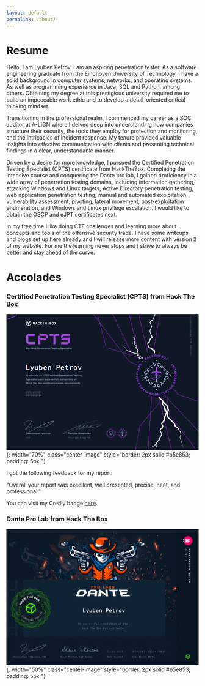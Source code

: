 ```yaml
---
layout: default
permalink: /about/
---
```

# Resume

Hello, I am Lyuben Petrov, I am an aspiring penetration tester. As a software engineering graduate from the Eindhoven University of 
Technology, I have a solid background in computer systems, networks, and operating systems. As well as programming experience in Java, 
SQL and Python, among others. Obtaining my degree at this prestigious university required me to build an impeccable work ethic and to develop
a detail-oriented critical-thinking mindset.

Transitioning in the professional realm, I commenced my career as a SOC auditor at A-LIGN where I delved deep into understanding how 
companies structure their security, the tools they employ for protection and monitoring, and the intricacies of incident response. My tenure 
provided valuable insights into effective communication with clients and presenting technical findings in a clear, understandable manner.

Driven by a desire for more knowledge, I pursued the Certified Penetration Testing Specialist (CPTS) certificate from HackTheBox. 
Completing the intensive course and conquering the Dante pro lab, I gained proficiency in a wide array of penetration testing domains, 
including information gathering, attacking Windows and Linux targets, Active Directory penetration testing, web application penetration 
testing, manual and automated exploitation, vulnerability assessment, pivoting, lateral movement, post-exploitation enumeration, 
and Windows and Linux privilege escalation. I would like to obtain the OSCP and eJPT certificates next.

In my free time I like doing CTF challenges and learning more about concepts and tools of the offensive security trade. I have some writeups
and blogs set up here already and I will release more content with version 2 of my website. For me the learning never stops and I strive
to always be better and stay ahead of the curve.

# Accolades
### Certified Penetration Testing Specialist (CPTS) from Hack The Box

![HTB CPTS certificate](/assets/other/HTB_CPTS.PNG){: width="70%" class="center-image" style="border: 2px solid #b5e853; padding: 5px;"}

I got the following feedback for my report:

"Overall your report was excellent, well presented, precise, neat, and professional."

You can visit my Credly badge [here](https://www.credly.com/badges/868cf45d-aed1-4ea4-a893-bada76df3309/public_url).

### Dante Pro Lab from Hack The Box
![Dante Pro Lab certificate of completion](/assets/other/dante.png){: width="50%" class="center-image" style="border: 2px solid #b5e853; padding: 5px;"}


